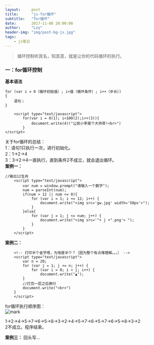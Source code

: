 ```yaml
---
layout:     post
title:      "js-for循环"
subtitle:   "for循环"
date:       2017-11-08 20:00:00
author:     "Lzy"
header-img: "img/post-bg-js.jpg"
tags:
    - js笔记
---
```


>循环控制听其名，知其意，就是让你的代码循环的执行。 
### 一：for循环控制  
**基本语法**
```
for (var i = 0（循环初始值）; i<值（循环条件）; i++（步长）)
{
    语句；
}
```

```
    <script type="text/javascript">
		for(var i = 0(1); i<100(2);i++(3)){
			document.write(4)("公民小李是个大帅哥!<br>")
		}  
</script>
```
关于for循环的总结：  
1：语句1只执行一次，进行初始化。  
2：1->2->4  
3：3->2->4一直执行，直到条件2不成立，就会退出循环。  
**案例一：**  

```
//输出12生肖
	<script type="text/javascript">
		var num = window.prompt("请输入一个数字");
		num = parseInt(num);
		if(num > 12 || num <= 0){
			for (var i = 1; i <= 12; i++) {
				document.write("<img src='gw.jpg' width='50px'>");
			}
		}else{
			for (var j = 1; j <= num; j++) {
				document.write("<img src='"+ j +".png'> ");
			}
		}
	</script>
```
**案例二：**

```
	<!-- 打印半个金字塔，为啥是半个？（因为整个有点难理解。。。） -->
	<script type="text/javascript">
		var n = 20;
		for (var j = 1; j <= n; j++) {
			for (var i = 0; i < j; i++) {
				document.write("▲");
		}
		//打完一层之后换行
		document.write("<br>")
	}
	</script>
```
for循环执行顺序图：  
![mark](http://oyy6ppgxt.bkt.clouddn.com/blog/171108/mE4Did57ej.png?imageslim)
  
  1->2->4->5->7->6->5->8->3->2->4->5->7->6->5->7->6->5->8->3->2  
  2不成立。程序结束。

**案例三：**
回头写...

